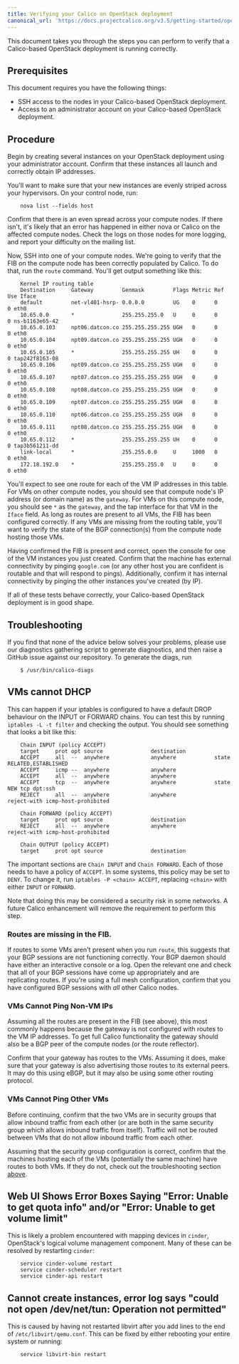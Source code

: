 ```yaml
---
title: Verifying your Calico on OpenStack deployment
canonical_url: 'https://docs.projectcalico.org/v3.5/getting-started/openstack/verification'
---
```


This document takes you through the steps you can perform to verify that
a Calico-based OpenStack deployment is running correctly.

## Prerequisites

This document requires you have the following things:

-   SSH access to the nodes in your Calico-based OpenStack deployment.
-   Access to an administrator account on your Calico-based
    OpenStack deployment.

## Procedure

Begin by creating several instances on your OpenStack deployment using
your administrator account. Confirm that these instances all launch and
correctly obtain IP addresses.

You'll want to make sure that your new instances are evenly striped
across your hypervisors. On your control node, run:

```
    nova list --fields host
```

Confirm that there is an even spread across your compute nodes. If there
isn't, it's likely that an error has happened in either nova or Calico
on the affected compute nodes. Check the logs on those nodes for more
logging, and report your difficulty on the mailing list.

Now, SSH into one of your compute nodes. We're going to verify that the
FIB on the compute node has been correctly populated by Calico. To do
that, run the `route` command. You'll get output something like this:

```
    Kernel IP routing table
    Destination     Gateway         Genmask         Flags Metric Ref    Use Iface
    default         net-vl401-hsrp- 0.0.0.0         UG    0      0        0 eth0
    10.65.0.0       *               255.255.255.0   U     0      0        0 ns-b1163e65-42
    10.65.0.103     npt06.datcon.co 255.255.255.255 UGH   0      0        0 eth0
    10.65.0.104     npt09.datcon.co 255.255.255.255 UGH   0      0        0 eth0
    10.65.0.105     *               255.255.255.255 UH    0      0        0 tap242f8163-08
    10.65.0.106     npt09.datcon.co 255.255.255.255 UGH   0      0        0 eth0
    10.65.0.107     npt07.datcon.co 255.255.255.255 UGH   0      0        0 eth0
    10.65.0.108     npt08.datcon.co 255.255.255.255 UGH   0      0        0 eth0
    10.65.0.109     npt07.datcon.co 255.255.255.255 UGH   0      0        0 eth0
    10.65.0.110     npt06.datcon.co 255.255.255.255 UGH   0      0        0 eth0
    10.65.0.111     npt08.datcon.co 255.255.255.255 UGH   0      0        0 eth0
    10.65.0.112     *               255.255.255.255 UH    0      0        0 tap3b561211-dd
    link-local      *               255.255.0.0     U     1000   0        0 eth0
    172.18.192.0    *               255.255.255.0   U     0      0        0 eth0
```

You'll expect to see one route for each of the VM IP addresses in this
table. For VMs on other compute nodes, you should see that compute
node's IP address (or domain name) as the `gateway`. For VMs on this
compute node, you should see `*` as the `gateway`, and the tap interface
for that VM in the `Iface` field. As long as routes are present to all
VMs, the FIB has been configured correctly. If any VMs are missing from
the routing table, you'll want to verify the state of the BGP
connection(s) from the compute node hosting those VMs.

Having confirmed the FIB is present and correct, open the console for
one of the VM instances you just created. Confirm that the machine has
external connectivity by pinging `google.com` (or any other host you are
confident is routable and that will respond to pings). Additionally,
confirm it has internal connectivity by pinging the other instances
you've created (by IP).

If all of these tests behave correctly, your Calico-based OpenStack
deployment is in good shape.

## Troubleshooting

If you find that none of the advice below solves your problems, please
use our diagnostics gathering script to generate diagnostics, and then
raise a GitHub issue against our repository. To generate the diags, run

```
    $ /usr/bin/calico-diags
```

VMs cannot DHCP
---------------

This can happen if your iptables is configured to have a default DROP
behaviour on the INPUT or FORWARD chains. You can test this by running
`iptables -L -t filter` and checking the output. You should see
something that looks a bit like this:

```
    Chain INPUT (policy ACCEPT)
    target     prot opt source               destination
    ACCEPT     all  --  anywhere             anywhere            state RELATED,ESTABLISHED
    ACCEPT     icmp --  anywhere             anywhere
    ACCEPT     all  --  anywhere             anywhere
    ACCEPT     tcp  --  anywhere             anywhere            state NEW tcp dpt:ssh
    REJECT     all  --  anywhere             anywhere            reject-with icmp-host-prohibited

    Chain FORWARD (policy ACCEPT)
    target     prot opt source               destination
    REJECT     all  --  anywhere             anywhere            reject-with icmp-host-prohibited

    Chain OUTPUT (policy ACCEPT)
    target     prot opt source               destination
```

The important sections are `Chain INPUT` and `Chain FORWARD`. Each of
those needs to have a policy of `ACCEPT`. In some systems, this policy
may be set to `DENY`. To change it, run `iptables -P <chain> ACCEPT`,
replacing `<chain>` with either `INPUT` or `FORWARD`.

Note that doing this may be considered a security risk in some networks.
A future Calico enhancement will remove the requirement to perform this
step.

### Routes are missing in the FIB.

If routes to some VMs aren't present when you run `route`, this suggests
that your BGP sessions are not functioning correctly. Your BGP daemon
should have either an interactive console or a log. Open the relevant
one and check that all of your BGP sessions have come up appropriately
and are replicating routes. If you're using a full mesh configuration,
confirm that you have configured BGP sessions with *all* other Calico
nodes.

### VMs Cannot Ping Non-VM IPs

Assuming all the routes are present in the FIB (see above), this most
commonly happens because the gateway is not configured with routes to
the VM IP addresses. To get full Calico functionality the gateway should
also be a BGP peer of the compute nodes (or the route reflector).

Confirm that your gateway has routes to the VMs. Assuming it does, make
sure that your gateway is also advertising those routes to its external
peers. It may do this using eBGP, but it may also be using some other
routing protocol.

### VMs Cannot Ping Other VMs

Before continuing, confirm that the two VMs are in security groups that
allow inbound traffic from each other (or are both in the same security
group which allows inbound traffic from itself). Traffic will not be
routed between VMs that do not allow inbound traffic from each other.

Assuming that the security group configuration is correct, confirm that
the machines hosting each of the VMs (potentially the same machine) have
routes to both VMs. If they do not, check out the troubleshooting
section [above](#routes-are-missing-in-the-fib).

Web UI Shows Error Boxes Saying "Error: Unable to get quota info" and/or "Error: Unable to get volume limit"
------------------------------------------------------------------------------------------------------------

This is likely a problem encountered with mapping devices in `cinder`,
OpenStack's logical volume management component. Many of these can be
resolved by restarting `cinder`:

```
    service cinder-volume restart
    service cinder-scheduler restart
    service cinder-api restart
```

Cannot create instances, error log says "could not open /dev/net/tun: Operation not permitted"
----------------------------------------------------------------------------------------------

This is caused by having not restarted libvirt after you add lines to
the end of `/etc/libvirt/qemu.conf`. This can be fixed by either
rebooting your entire system or running:

```
    service libvirt-bin restart
```
